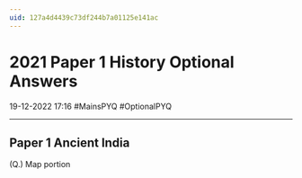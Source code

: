 ```yaml
---
uid: 127a4d4439c73df244b7a01125e141ac
---
```


# 2021 Paper 1 History Optional Answers

19-12-2022 17:16
#MainsPYQ #OptionalPYQ

---

## Paper 1 Ancient India

(Q.) Map portion
